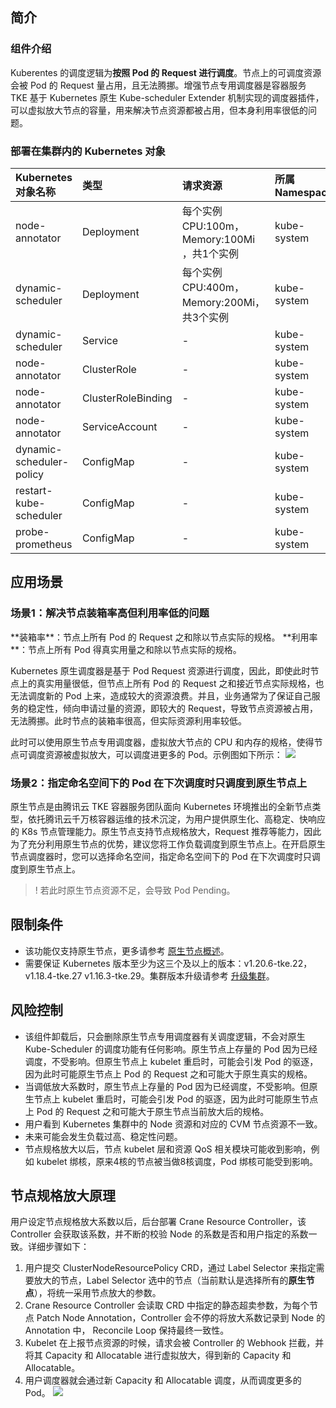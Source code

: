 


## 简介

### 组件介绍

Kuberentes 的调度逻辑为**按照 Pod 的 Request 进行调度**。节点上的可调度资源会被 Pod 的 Request 量占用，且无法腾挪。增强节点专用调度器是容器服务 TKE 基于 Kubernetes 原生 Kube-scheduler Extender 机制实现的调度器插件，可以虚拟放大节点的容量，用来解决节点资源都被占用，但本身利用率很低的问题。

### 部署在集群内的 Kubernetes 对象

| Kubernetes 对象名称      | 类型               | 请求资源                                    | 所属 Namespace |
| :----------------------- | :----------------- | :------------------------------------------ | :------------- |
| node-annotator           | Deployment         | 每个实例 CPU:100m，Memory:100Mi ，共1个实例 | kube-system    |
| dynamic-scheduler        | Deployment         | 每个实例 CPU:400m，Memory:200Mi，共3个实例  | kube-system    |
| dynamic-scheduler        | Service            | -                                           | kube-system    |
| node-annotator           | ClusterRole        | -                                           | kube-system    |
| node-annotator           | ClusterRoleBinding | -                                           | kube-system    |
| node-annotator           | ServiceAccount     | -                                           | kube-system    |
| dynamic-scheduler-policy | ConfigMap          | -                                           | kube-system    |
| restart-kube-scheduler   | ConfigMap          | -                                           | kube-system    |
| probe-prometheus         | ConfigMap          | -                                           | kube-system    |

## 应用场景

### 场景1：解决节点装箱率高但利用率低的问题

<dx-alert infotype="explain" title="基本概念">
**装箱率**：节点上所有 Pod 的 Request 之和除以节点实际的规格。
**利用率**：节点上所有 Pod 得真实用量之和除以节点实际的规格。
</dx-alert>



Kubernetes 原生调度器是基于 Pod Request 资源进行调度，因此，即使此时节点上的真实用量很低，但节点上所有 Pod 的 Request 之和接近节点实际规格，也无法调度新的 Pod 上来，造成较大的资源浪费。并且，业务通常为了保证自己服务的稳定性，倾向申请过量的资源，即较大的 Request，导致节点资源被占用，无法腾挪。此时节点的装箱率很高，但实际资源利用率较低。

此时可以使用原生节点专用调度器，虚拟放大节点的 CPU 和内存的规格，使得节点可调度资源被虚拟放大，可以调度进更多的 Pod。示例图如下所示：
![](https://qcloudimg.tencent-cloud.cn/raw/9b6647540a0c06ae4705b6158540ccd9.png)




### 场景2：指定命名空间下的 Pod 在下次调度时只调度到原生节点上

原生节点是由腾讯云 TKE 容器服务团队面向 Kubernetes 环境推出的全新节点类型，依托腾讯云千万核容器运维的技术沉淀，为用户提供原生化、高稳定、快响应的 K8s 节点管理能力。原生节点支持节点规格放大，Request 推荐等能力，因此为了充分利用原生节点的优势，建议您将工作负载调度到原生节点上。在开启原生节点调度器时，您可以选择命名空间，指定命名空间下的 Pod 在下次调度时只调度到原生节点上。

>! 若此时原生节点资源不足，会导致 Pod Pending。

## 限制条件

- 该功能仅支持原生节点，更多请参考 [原生节点概述](https://cloud.tencent.com/document/product/457/78197)。
- 需要保证 Kubernetes 版本至少为这三个及以上的版本：v1.20.6-tke.22，v1.18.4-tke.27
  v1.16.3-tke.29。集群版本升级请参考 [升级集群](https://cloud.tencent.com/document/product/457/32192)。

## 风险控制

- 该组件卸载后，只会删除原生节点专用调度器有关调度逻辑，不会对原生 Kube-Scheduler 的调度功能有任何影响。原生节点上存量的 Pod 因为已经调度，不受影响。但原生节点上 kubelet 重启时，可能会引发 Pod 的驱逐，因为此时可能原生节点上 Pod 的 Request 之和可能大于原生真实的规格。
- 当调低放大系数时，原生节点上存量的 Pod 因为已经调度，不受影响。但原生节点上 kubelet 重启时，可能会引发 Pod 的驱逐，因为此时可能原生节点上 Pod 的 Request 之和可能大于原生节点当前放大后的规格。
- 用户看到 Kubernetes 集群中的  Node 资源和对应的 CVM 节点资源不一致。
- 未来可能会发生负载过高、稳定性问题。
- 节点规格放大以后，节点 kubelet 层和资源 QoS 相关模块可能收到影响，例如 kubelet 绑核，原来4核的节点被当做8核调度，Pod 绑核可能受到影响。

## 节点规格放大原理

用户设定节点规格放大系数以后，后台部署 Crane Resource Controller，该 Controller 会获取该系数，并不断的校验 Node 的系数是否和用户指定的系数一致。详细步骤如下：

1. 用户提交 ClusterNodeResourcePolicy CRD，通过 Label Selector 来指定需要放大的节点，Label Selector 选中的节点（当前默认是选择所有的**原生节点**），将统一采用节点放大的参数。
2. Crane Resource Controller 会读取 CRD 中指定的静态超卖参数，为每个节点 Patch Node Annotation，Controller 会不停的将放大系数记录到 Node 的 Annotation 中， Reconcile  Loop 保持最终一致性。
3. Kubelet 在上报节点资源的时候，请求会被 Controller 的 Webhook 拦截，并将其 Capacity 和  Allocatable 进行虚拟放大，得到新的 Capacity 和 Allocatable。
4. 用户调度器就会通过新 Capacity 和 Allocatable 调度，从而调度更多的 Pod。
![](https://qcloudimg.tencent-cloud.cn/raw/e215b3eeaab8734262222a2b1ef02038.png)


